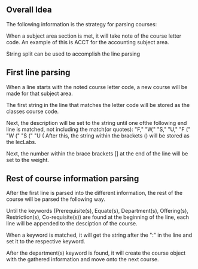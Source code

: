 ## Overall Idea
The following information is the strategy for parsing courses:

When a subject area section is met, it will take note of the course letter code. An example of this is ACCT for the accounting subject area.

String split can be used to accomplish the line parsing

## First line parsing
When a line starts with the noted course letter code, a new course will be made for that subject area.

The first string in the line that matches the letter code will be stored as the classes course code. 

Next, the description will be set to the string until one ofthe following end line is matched, not including the match(or quotes): "F," "W," "S," "U," "F (" "W (" "S (" "U (
After this, the string within the brackets () will be stored as the lecLabs.

Next, the number within the brace brackets [] at the end of the line will be set to the weight.


## Rest of course information parsing

After the first line is parsed into the different information, the rest of the course will be parsed the following way.

Until the keywords (Prerequisite(s), Equate(s), Department(s), Offering(s), Restriction(s), Co-requisite(s)) are found at the beginning of the line, each line will be appended
to the desciption of the course.

When a keyword is matched, it will get the string after the ":" in the line and set it to the respective keyword.

After the department(s) keyword is found, it will create the course object with the gathered information and move onto the next course.

